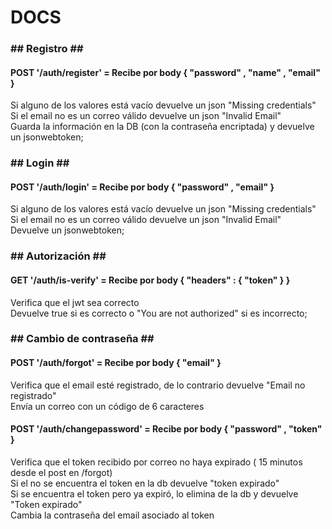 # DOCS

<div>
    <div><h3>## Registro ##</h3></div>
<div><h4>POST '/auth/register' =  Recibe por body { "password" , "name" , "email" }</h4></div>
<div>Si alguno de los valores está vacío devuelve un json "Missing credentials"</div>
<div>Si el email no es un correo válido devuelve un json "Invalid Email"</div>
<div>Guarda la información en la DB (con la contraseña encriptada) y devuelve un jsonwebtoken;</div>
    </div>
<div>
    <div><h3>## Login ##</h3></div>
<div><h4>POST '/auth/login' = Recibe por body { "password" , "email" }</h4></div>
<div>Si alguno de los valores está vacío devuelve un json "Missing credentials"</div>
<div>Si el email no es un correo válido devuelve un json "Invalid Email"</div>
<div>Devuelve un jsonwebtoken;</div>
  </div>
  <div>
    <div><h3>## Autorización ##</h3></div>
<div><h4>GET '/auth/is-verify' = Recibe por body { "headers" : { "token" } }</h4></div>
<div>Verifica que el jwt sea correcto</div>
<div>Devuelve true si es correcto o "You are not authorized" si es incorrecto;</div>
    </div>
  <div>
    <div><h3>## Cambio de contraseña ##</h3></div>
  <div> <h4>POST '/auth/forgot' = Recibe por body { "email" }</h4></div>
<div>Verifica que el email esté registrado, de lo contrario devuelve "Email no registrado"</div>
<div>Envía un correo con un código de 6 caracteres</div>
  </div>
    <div>
<div><h4>POST '/auth/changepassword' = Recibe por body { "password" , "token" }</h4></div>
<div>Verifica que el token recibido por correo no haya expirado ( 15 minutos desde el post en /forgot)</div>
<div>Si el no se encuentra el token en la db devuelve "token expirado"</div>
<div>Si se encuentra el token pero ya expiró, lo elimina de la db y devuelve "Token expirado"</div>
<div>Cambia la contraseña del email asociado al token</div>
</div>
